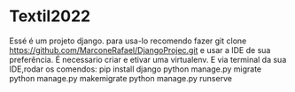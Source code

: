 # Textil2022
Essé é um projeto django. para usa-lo recomendo fazer git clone https://github.com/MarconeRafael/DjangoProjec.git e usar a IDE de sua preferência. É necessario criar e etivar uma virtualenv. E via terminal da sua IDE,rodar os comendos: pip install django python manage.py migrate python manage.py makemigrate python manage.py runserve
